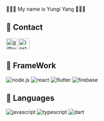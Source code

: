 🧑🏻‍💻 My name is Yungi Yang 🧑🏻‍💻

## 📌 Contact
[<img src='https://cdn.jsdelivr.net/npm/simple-icons@3.0.1/icons/github.svg' alt='github' height='30'>](https://github.com/studycode167)  [<img src='https://cdn.jsdelivr.net/npm/simple-icons@3.0.1/icons/instagram.svg' alt='instagram' height='30'>](https://www.instagram.com/dev.yungiy/) 

## 📌 FrameWork
![node.js](https://img.shields.io/badge/node.js-339933?style=for-the-badge&logo=Node.js&logoColor=white)
![react](https://img.shields.io/badge/react-61DAFB?style=for-the-badge&logo=React&logoColor=black)
![flutter](https://img.shields.io/badge/flutter-02569B?style=for-the-badge&logo=Flutter&logoColor=white)
![firebase](https://img.shields.io/badge/firebase-FFCA28?style=for-the-badge&logo=Firebase&logoColor=black)

## 📌 Languages
![javascript](https://img.shields.io/badge/javascript-F7DF1E?style=for-the-badge&logo=javascript&logoColor=black)
![typescript](https://img.shields.io/badge/typescript-3178C6?style=for-the-badge&logo=typescript&logoColor=white)
![dart](https://img.shields.io/badge/dart-0175C2?style=for-the-badge&logo=dart&logoColor=white)

<!-- 사이트 주소 : https://simpleicons.org -->
<!-- ![스택 이름]("https://img.shields.io/badge/스택이름-색상코드?style=flat-square&logo=로고명&logoColor=로고색") -->
